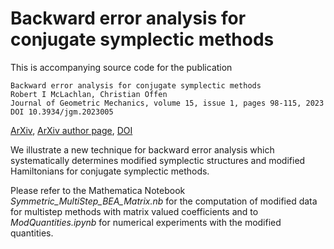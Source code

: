 # Backward error analysis for conjugate symplectic methods

This is accompanying source code for the publication

    Backward error analysis for conjugate symplectic methods 
    Robert I McLachlan, Christian Offen
    Journal of Geometric Mechanics, volume 15, issue 1, pages 98-115, 2023
    DOI 10.3934/jgm.2023005

<a href="https://arxiv.org/abs/2201.03911">ArXiv</a>, <a href="https://arxiv.org/abs/2107.13853">ArXiv author page</a>, <a href=" 	
https://doi.org/10.3934/jgm.2023005">DOI</a>

We illustrate a new technique for backward error analysis which systematically determines modified symplectic structures and modified Hamiltonians for conjugate symplectic methods. 

Please refer to the Mathematica Notebook *Symmetric_MultiStep_BEA_Matrix.nb* for the computation of modified data for multistep methods with matrix valued coefficients and to *ModQuantities.ipynb* for numerical experiments with the modified quantities.
